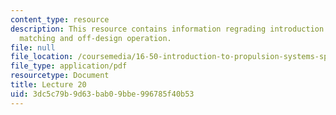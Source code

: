 ```yaml
---
content_type: resource
description: This resource contains information regrading introduction to component
  matching and off-design operation.
file: null
file_location: /coursemedia/16-50-introduction-to-propulsion-systems-spring-2012/3dc5c79b9d63bab09bbe996785f40b53_MIT16_50S12_lec20.pdf
file_type: application/pdf
resourcetype: Document
title: Lecture 20
uid: 3dc5c79b-9d63-bab0-9bbe-996785f40b53
---
```


